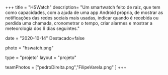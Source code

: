 +++
title = "HSWatch"
description= "Um smartwatch feito de raiz, que tem como capacidades, com a ajuda de uma app Android própria, de mostrar as notificações das redes sociais mais usadas, indicar quando é recebida ou perdida uma chamada, cronometrar o tempo, criar alarmes e mostrar a meteorologia dos 6 dias seguintes." 

date = "2020-10-14" 
Destacado=false 

photo = "hswatch.png" 

type = "projeto" 
layout = "projeto" 

teamPhotos = ["pedroDireita.png","FilipeVarela.png" ] 
+++